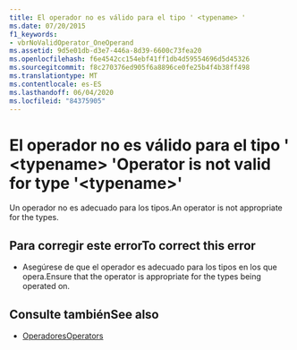```yaml
---
title: El operador no es válido para el tipo ' <typename> '
ms.date: 07/20/2015
f1_keywords:
- vbrNoValidOperator_OneOperand
ms.assetid: 9d5e01db-d3e7-446a-8d39-6600c73fea20
ms.openlocfilehash: f6e4542cc154ebf41ff1db4d59554696d5d45326
ms.sourcegitcommit: f8c270376ed905f6a8896ce0fe25b4f4b38ff498
ms.translationtype: MT
ms.contentlocale: es-ES
ms.lasthandoff: 06/04/2020
ms.locfileid: "84375905"
---
```

# <a name="operator-is-not-valid-for-type-typename"></a><span data-ttu-id="9e366-102">El operador no es válido para el tipo ' \<typename> '</span><span class="sxs-lookup"><span data-stu-id="9e366-102">Operator is not valid for type '\<typename>'</span></span>
<span data-ttu-id="9e366-103">Un operador no es adecuado para los tipos.</span><span class="sxs-lookup"><span data-stu-id="9e366-103">An operator is not appropriate for the types.</span></span>  
  
## <a name="to-correct-this-error"></a><span data-ttu-id="9e366-104">Para corregir este error</span><span class="sxs-lookup"><span data-stu-id="9e366-104">To correct this error</span></span>  
  
- <span data-ttu-id="9e366-105">Asegúrese de que el operador es adecuado para los tipos en los que opera.</span><span class="sxs-lookup"><span data-stu-id="9e366-105">Ensure that the operator is appropriate for the types being operated on.</span></span>  
  
## <a name="see-also"></a><span data-ttu-id="9e366-106">Consulte también</span><span class="sxs-lookup"><span data-stu-id="9e366-106">See also</span></span>

- [<span data-ttu-id="9e366-107">Operadores</span><span class="sxs-lookup"><span data-stu-id="9e366-107">Operators</span></span>](../language-reference/operators/index.md)

